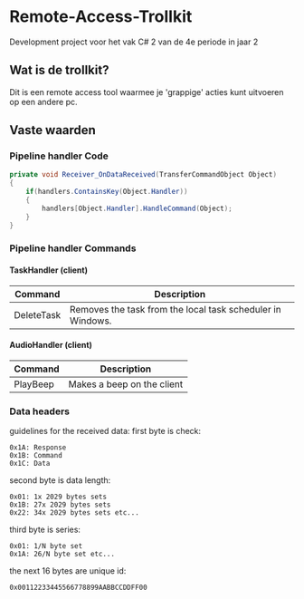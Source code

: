 # Remote-Access-Trollkit
Development project voor het vak C# 2 van de 4e periode in jaar 2

## Wat is de trollkit?
Dit is een remote access tool waarmee je 'grappige' acties kunt uitvoeren op een andere pc.


## Vaste waarden

### Pipeline handler Code
```csharp
private void Receiver_OnDataReceived(TransferCommandObject Object)
{
	if(handlers.ContainsKey(Object.Handler))
	{
		handlers[Object.Handler].HandleCommand(Object);
	}
}
```

### Pipeline handler Commands

#### TaskHandler (client)
Command | Description
------- | -----------
DeleteTask | Removes the task from the local task scheduler in Windows.

#### AudioHandler (client)
Command | Description
------- | -----------
PlayBeep | Makes a beep on the client

### Data headers
guidelines for the received data:
first byte is check:
```
0x1A: Response  
0x1B: Command  
0x1C: Data
```
second byte is data length:
```
0x01: 1x 2029 bytes sets  
0x1B: 27x 2029 bytes sets  
0x22: 34x 2029 bytes sets etc...  
```
third byte is series:
```
0x01: 1/N byte set  
0x1A: 26/N byte set etc...  
```
the next 16 bytes are unique id:
```
0x00112233445566778899AABBCCDDFF00
```
